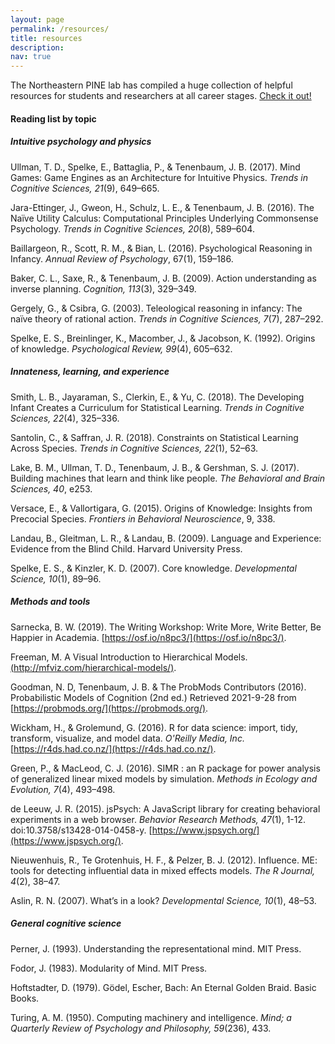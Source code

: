 ```yaml
---
layout: page
permalink: /resources/
title: resources
description: 
nav: true
---
```


The Northeastern PINE lab has compiled a huge collection of helpful resources for students and researchers at all career stages. [Check it out!](https://www.plasticityinneurodevelopmentlab.com/resourcesforresearchers)

#### Reading list by topic 
##### *Intuitive psychology and physics*

Ullman, T. D., Spelke, E., Battaglia, P., & Tenenbaum, J. B. (2017). Mind Games: Game Engines as an Architecture for Intuitive Physics. *Trends in Cognitive Sciences, 21*(9), 649–665.

Jara-Ettinger, J., Gweon, H., Schulz, L. E., & Tenenbaum, J. B. (2016). The Naïve Utility Calculus: Computational Principles Underlying Commonsense Psychology. *Trends in Cognitive Sciences, 20*(8), 589–604.

Baillargeon, R., Scott, R. M., & Bian, L. (2016). Psychological Reasoning in Infancy. *Annual Review of Psychology*, 67(1), 159–186.

Baker, C. L., Saxe, R., & Tenenbaum, J. B. (2009). Action understanding as inverse planning. *Cognition, 113*(3), 329–349.

Gergely, G., & Csibra, G. (2003). Teleological reasoning in infancy: The naïve theory of rational action. *Trends in Cognitive Sciences, 7*(7), 287–292.

Spelke, E. S., Breinlinger, K., Macomber, J., & Jacobson, K. (1992). Origins of knowledge. *Psychological Review, 99*(4), 605–632.

##### *Innateness, learning, and experience*

Smith, L. B., Jayaraman, S., Clerkin, E., & Yu, C. (2018). The Developing Infant Creates a Curriculum for Statistical Learning. *Trends in Cognitive Sciences, 22*(4), 325–336.

Santolin, C., & Saffran, J. R. (2018). Constraints on Statistical Learning Across Species. *Trends in Cognitive Sciences, 22*(1), 52–63.

Lake, B. M., Ullman, T. D., Tenenbaum, J. B., & Gershman, S. J. (2017). Building machines that learn and think like people. *The Behavioral and Brain Sciences, 40*, e253.

Versace, E., & Vallortigara, G. (2015). Origins of Knowledge: Insights from Precocial Species. *Frontiers in Behavioral Neuroscience*, 9, 338.

Landau, B., Gleitman, L. R., & Landau, B. (2009). Language and Experience: Evidence from the Blind Child. Harvard University Press.

Spelke, E. S., & Kinzler, K. D. (2007). Core knowledge. *Developmental Science, 10*(1), 89–96.

##### *Methods and tools*

Sarnecka, B. W. (2019). The Writing Workshop: Write More, Write Better, Be Happier in Academia. [https://osf.io/n8pc3/](https://osf.io/n8pc3/).

Freeman, M. A Visual Introduction to Hierarchical Models. [(http://mfviz.com/hierarchical-models/)](http://mfviz.com/hierarchical-models/).

Goodman, N. D, Tenenbaum, J. B. & The ProbMods Contributors (2016). Probabilistic Models of Cognition (2nd ed.) Retrieved 2021-9-28 from [https://probmods.org/](https://probmods.org/).

Wickham, H., & Grolemund, G. (2016). R for data science: import, tidy, transform, visualize, and model data. *O'Reilly Media, Inc.* [https://r4ds.had.co.nz/](https://r4ds.had.co.nz/).

Green, P., & MacLeod, C. J. (2016). SIMR : an R package for power analysis of generalized linear mixed models by simulation. *Methods in Ecology and Evolution, 7*(4), 493–498.

de Leeuw, J. R. (2015). jsPsych: A JavaScript library for creating behavioral experiments in a web browser. *Behavior Research Methods, 47*(1), 1-12. doi:10.3758/s13428-014-0458-y. [https://www.jspsych.org/](https://www.jspsych.org/).

Nieuwenhuis, R., Te Grotenhuis, H. F., & Pelzer, B. J. (2012). Influence. ME: tools for detecting influential data in mixed effects models. *The R Journal, 4*(2), 38–47.

Aslin, R. N. (2007). What’s in a look? *Developmental Science, 10*(1), 48–53.

##### *General cognitive science*

Perner, J. (1993). Understanding the representational mind. MIT Press.

Fodor, J. (1983). Modularity of Mind. MIT Press.

Hoftstadter, D. (1979). Gödel, Escher, Bach: An Eternal Golden Braid. Basic Books. 

Turing, A. M. (1950). Computing machinery and intelligence. *Mind; a Quarterly Review of Psychology and Philosophy, 59*(236), 433.